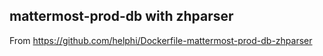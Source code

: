 ## mattermost-prod-db with zhparser

From https://github.com/helphi/Dockerfile-mattermost-prod-db-zhparser